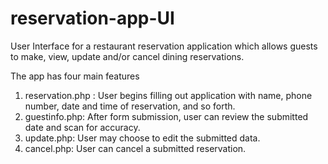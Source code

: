 # reservation-app-UI

User Interface for a restaurant reservation application which allows guests to
make, view, update and/or cancel dining reservations.

The app has four main features

1. reservation.php : User begins filling out application with name, phone
   number, date and time of reservation, and so forth.
2. guestinfo.php: After form submission, user can review the submitted date and
   scan for accuracy.
3. update.php: User may choose to edit the submitted data.
4. cancel.php: User can cancel a submitted reservation.
